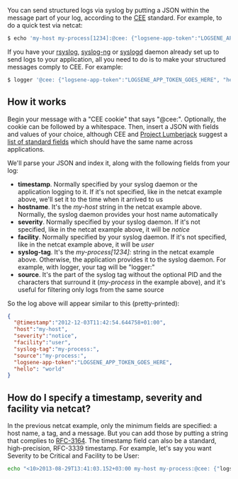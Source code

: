 You can send structured logs via syslog by putting a JSON within the
message part of your log, according to the [CEE](http://cee.mitre.org/)
standard. For example, to do a quick test via netcat:

``` bash
$ echo 'my-host my-process[1234]:@cee: {"logsene-app-token":"LOGSENE_APP_TOKEN_GOES_HERE", "hello":"world"}' | nc logsene-receiver-syslog.sematext.com 514
```

If you have your [rsyslog](rsyslog), [syslog-ng](syslog-ng) or
[syslogd](syslogd) daemon already set up to send logs to
your application, all you need to do is to make your structured messages
comply to CEE. For example:

``` bash
$ logger '@cee: {"logsene-app-token":"LOGSENE_APP_TOKEN_GOES_HERE", "hello":"world"}'
```

## How it works

Begin your message with a "CEE cookie" that says "@cee:". Optionally, the cookie can be followed by a whitespace. Then, insert a JSON with fields and values of your choice,
although CEE and [Project Lumberjack](https://fedorahosted.org/lumberjack/) suggest a [list of standard fields](https://fedorahosted.org/lumberjack/wiki/FieldList)
which should have the same name across applications.

We'll parse your JSON and index it, along with the following fields from
your log:

  - **timestamp**. Normally specified by your syslog daemon or the
    application logging to it. If it's not specified, like in the netcat
    example above, we'll set it to the time when it arrived to us
  - **hostname**. It's the *my-host* string in the netcat example above.
    Normally, the syslog daemon provides your host name automatically
  - **severity**. Normally specified by your syslog daemon. If it's not
    specified, like in the netcat example above, it will be *notice*
  - **facility**. Normally specified by your syslog daemon. If it's not
    specified, like in the netcat example above, it will be *user*
  - **syslog-tag**. It's the *my-process\[1234\]:* string in the netcat
    example above. Otherwise, the application provides it to the syslog
    daemon. For example, with logger, your tag will be "logger:"
  - **source**. It's the part of the syslog tag without the optional PID
    and the characters that surround it (*my-process* in the example
    above), and it's useful for filtering only logs from the same source

So the log above will appear similar to this (pretty-printed):

``` JSON
{
  "@timestamp":"2012-12-03T11:42:54.644758+01:00",
  "host":"my-host",
  "severity":"notice",
  "facility":"user",
  "syslog-tag":"my-process:",
  "source":"my-process:",
  "logsene-app-token":"LOGSENE_APP_TOKEN_GOES_HERE",
  "hello": "world" 
}
```

## How do I specify a timestamp, severity and facility via netcat?

In the previous netcat example, only the minimum fields are specified: a
host name, a tag, and a message. But you can add those by putting a
string that complies to
[RFC-3164](https://www.rfc-editor.org/rfc/rfc3164.txt). The timestamp
field can also be a standard, high-precision, RFC-3339 timestamp. For
example, let's say you want Severity to be Critical and Facility to be
User:

``` bash
echo "<10>2013-08-29T13:41:03.152+03:00 my-host my-process:@cee: {"logsene-app-token":"LOGSENE_APP_TOKEN_GOES_HERE", "message":"this is a test message"} | nc logsene-receiver-syslog.sematext.com 514
